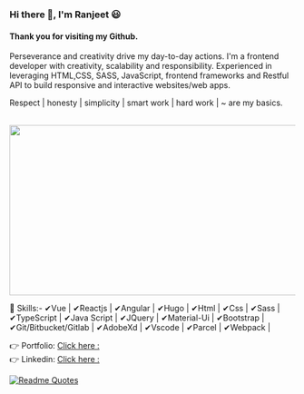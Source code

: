 ### Hi there 👋, I'm Ranjeet 😃
#### Thank you for visiting my Github.

Perseverance and creativity drive my day-to-day actions. I'm a frontend developer with creativity, scalability and responsibility. Experienced in leveraging HTML,CSS, SASS, JavaScript, frontend frameworks and Restful API to build responsive and interactive websites/web apps. 

Respect | honesty | simplicity | smart work | hard work | ~ are my basics.

<br>
  <img src="https://media.giphy.com/media/dWesBcTLavkZuG35MI/giphy.gif" style=" height: 300px; object-fit: fill;" width="600" height="auto"/>
<br>

:mechanical_arm: Skills:-  ✔Vue | ✔Reactjs | ✔Angular | ✔Hugo | ✔Html | ✔Css | ✔Sass | ✔TypeScript |  ✔Java Script | ✔JQuery | ✔Material-Ui | ✔Bootstrap | ✔Git/Bitbucket/Gitlab | ✔AdobeXd | ✔Vscode | ✔Parcel | ✔Webpack |
 
:point_right: Portfolio: [Click here :](https://ranjeet2311.github.io/upgraded/)  
:point_right: Linkedin: [Click here :](https://www.linkedin.com/in/ranjeet-kumar-23n19/)  


[![Readme Quotes](https://quotes-github-readme.vercel.app/api?type=horizontal)](https://github.com/piyushsuthar/github-readme-quotes)

